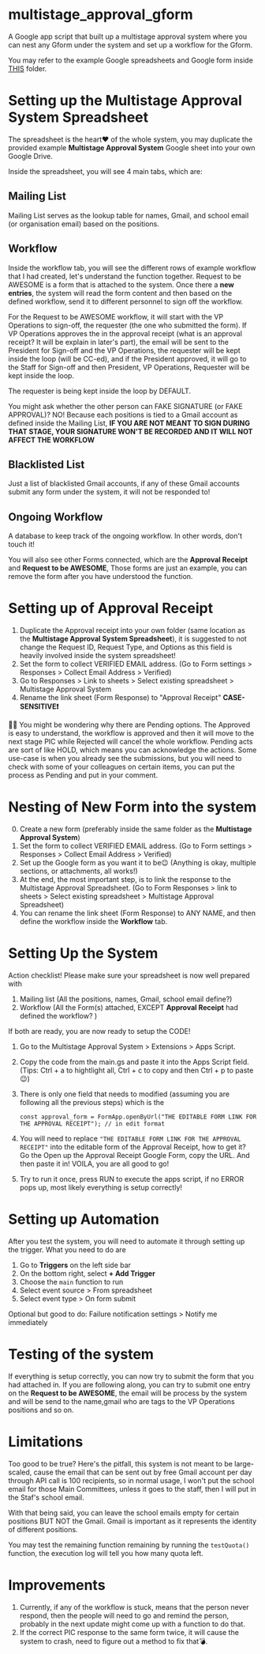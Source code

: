 # multistage_approval_gform
A Google app script that built up a multistage approval system where you can nest any Gform under the system and set up a workflow for the Gform. 

You may refer to the example Google spreadsheets and Google form inside [THIS](https://drive.google.com/drive/folders/1Obo61L_kHTIPymv0amOcTFkgqGQjkgMl?usp=sharing) folder.

# Setting up the Multistage Approval System Spreadsheet
The spreadsheet is the heart❤ of the whole system, you may duplicate the provided example **Multistage Approval System** Google sheet into your own Google Drive. 

Inside the spreadsheet, you will see 4 main tabs, which are:

## Mailing List
Mailing List serves as the lookup table for names, Gmail, and school email (or organisation email) based on the positions.

## Workflow
Inside the workflow tab, you will see the different rows of example workflow that I had created, let's understand the function together. 
Request to be AWESOME is a form that is attached to the system. Once there a **new entries**, the system will read the form content and then based on the defined workflow, send it to different personnel to sign off the workflow. 

For the Request to be AWESOME workflow, it will start with the VP Operations to sign-off, the requester (the one who submitted the form). If VP Operations approves the in the approval receipt (what is an approval receipt? It will be explain in later's part), the email will be sent to the President for Sign-off and the VP Operations, the requester will be kept inside the loop (will be CC-ed), and if the President approved, it will go to the Staff for Sign-off and then President, VP Operations, Requester will be kept inside the loop. 

The requester is being kept inside the loop by DEFAULT. 

You might ask whether the other person can FAKE SIGNATURE (or FAKE APPROVAL)? NO! Because each positions is tied to a Gmail account as defined inside the Mailing List, **IF YOU ARE NOT MEANT TO SIGN DURING THAT STAGE, YOUR SIGNATURE WON'T BE RECORDED AND IT WILL NOT AFFECT THE WORKFLOW**

## Blacklisted List
Just a list of blacklisted Gmail accounts, if any of these Gmail accounts submit any form under the system, it will not be responded to!

## Ongoing Workflow
A database to keep track of the ongoing workflow. In other words, don't touch it!

You will also see other Forms connected, which are the **Approval Receipt** and **Request to be AWESOME**, Those forms are just an example, you can remove the form after you have understood the function.

# Setting up of Approval Receipt
1. Duplicate the Approval receipt into your own folder (same location as the **Multistage Approval System Spreadsheet**), it is suggested to not change the Request ID, Request Type, and Options as this field is heavily involved inside the system spreadsheet!
2. Set the form to collect VERIFIED EMAIL address. (Go to Form settings > Responses > Collect Email Address > Verified)
3. Go to Responses > Link to sheets > Select existing spreadsheet > Multistage Approval System
4. Rename the link sheet (Form Response) to "Approval Receipt" **CASE-SENSITIVE❗️**

👍🏻 You might be wondering why there are Pending options. The Approved is easy to understand, the workflow is approved and then it will move to the next stage PIC while Rejected will cancel the whole workflow. Pending acts are sort of like HOLD, which means you can acknowledge the actions. Some use-case is when you already see the submissions, but you will need to check with some of your colleagues on certain items, you can put the process as Pending and put in your comment.

# Nesting of New Form into the system
0. Create a new form (preferably inside the same folder as the **Multistage Approval System**)
1. Set the form to collect VERIFIED EMAIL address. (Go to Form settings > Responses > Collect Email Address > Verified)
2. Set up the Google form as you want it to be😉 (Anything is okay, multiple sections, or attachments, all works!)
3. At the end, the most important step, is to link the response to the Multistage Approval Spreadsheet. (Go to Form Responses > link to sheets > Select existing spreadsheet > Multistage Approval Spreadsheet)
4. You can rename the link sheet (Form Response) to ANY NAME, and then define the workflow inside the **Workflow** tab.

# Setting Up the System
Action checklist! Please make sure your spreadsheet is now well prepared with
1. Mailing list (All the positions, names, Gmail, school email define?)
2. Workflow (All the Form(s) attached, EXCEPT **Approval Receipt** had defined the workflow? )

If both are ready, you are now ready to setup the CODE!
1. Go to the Multistage Approval System > Extensions > Apps Script.
2. Copy the code from the main.gs and paste it into the Apps Script field. (Tips: Ctrl + a to hightlight all, Ctrl + c to copy and then Ctrl + p to paste 😉)
3. There is only one field that needs to modified (assuming you are following all the previous steps) which is the

   ```const approval_form = FormApp.openByUrl("THE EDITABLE FORM LINK FOR THE APPROVAL RECEIPT"); // in edit format```

4. You will need to replace ```"THE EDITABLE FORM LINK FOR THE APPROVAL RECEIPT"``` into the editable form of the Approval Receipt, how to get it? Go the Open up the Approval Receipt Google Form, copy the URL. And then paste it in! VOILA, you are all good to go!
5. Try to run it once, press RUN to execute the apps script, if no ERROR pops up, most likely everything is setup correctly!

# Setting up Automation
After you test the system, you will need to automate it through setting up the trigger. What you need to do are 
1. Go to **Triggers** on the left side bar
2. On the bottom right, select **+ Add Trigger**
3. Choose the ```main``` function to run
4. Select event source > From spreadsheet
5. Select event type > On form submit

Optional but good to do: Failure notification settings > Notify me immediately

# Testing of the system
If everything is setup correctly, you can now try to submit the form that you had attached in. If you are following along, you can try to submit one entry on the **Request to be AWESOME**, the email will be process by the system and will be send to the name,gmail who are tags to the VP Operations positions and so on. 

# Limitations
Too good to be true? Here's the pitfall, this system is not meant to be large-scaled, cause the email that can be sent out by free Gmail account per day through API call is 100 recipients, so in normal usage, I won't put the school email for those Main Committees, unless it goes to the staff, then I will put in the Staf's school email. 

With that being said, you can leave the school emails empty for certain positions BUT NOT the Gmail. Gmail is important as it represents the identity of different positions. 

You may test the remaining function remaining by running the ```testQuota()``` function, the execution log will tell you how many quota left.

# Improvements
1. Currently, if any of the workflow is stuck, means that the person never respond, then the people will need to go and remind the person, probably in the next update might come up with a function to do that.
2. If the correct PIC response to the same form twice, it will cause the system to crash, need to figure out a method to fix that💣.
